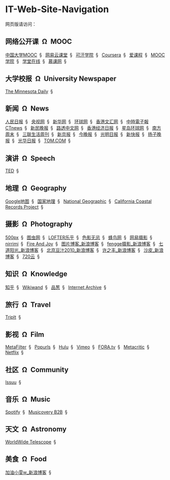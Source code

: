 # IT-Web-Site-Navigation

网页版请访问：


## 网络公开课&ensp;&Omega;&ensp;MOOC

[中国大学MOOC](http://www.icourse163.org/)&ensp;&sect;&ensp;
[网易云课堂](http://study.163.com/)&ensp;&sect;&ensp;
[可汗学院](https://www.khanacademy.org/)&ensp;&sect;&ensp;
[Coursera](https://www.coursera.org/)&ensp;&sect;&ensp;
[爱课程](http://www.icourses.cn/)&ensp;&sect;&ensp;
[MOOC学院](https://mooc.guokr.com/)&ensp;&sect;&ensp;
[学堂在线](http://www.xuetangx.com/)&ensp;&sect;&ensp;
[慕课网](http://www.imooc.com/)&ensp;&sect;&ensp;


## 大学校报&ensp;&Omega;&ensp;University Newspaper

[The Minnesota Daily](http://www.mndaily.com/)&ensp;&sect;&ensp;


## 新闻&ensp;&Omega;&ensp;News

[人民日报](http://paper.people.com.cn)&ensp;&sect;&ensp;
[央视网](http://www.cctv.com/)&ensp;&sect;&ensp;
[新华网](http://www.xinhuanet.com/)&ensp;&sect;&ensp;
[环球网](http://www.huanqiu.com/)&ensp;&sect;&ensp;
[香港文汇网](http://www.wenweipo.com/)&ensp;&sect;&ensp;
[中時電子報 CTnews](https://www.chinatimes.com/)&ensp;&sect;&ensp;
[新民晚报](http://xmwb.xinmin.cn)&ensp;&sect;&ensp;
[路透中文网](http://www.reutous.com/)&ensp;&sect;&ensp;
[香港经济日报](http://www.hket.com)&ensp;&sect;&ensp;
[星岛环球网](http://www.stnn.cc/)&ensp;&sect;&ensp;
[南方周末](http://www.infzm.com/)&ensp;&sect;&ensp;
[三联生活周刊](http://www.lifeweek.com.cn/)&ensp;&sect;&ensp;
[新京报](http://www.bjnews.com.cn/)&ensp;&sect;&ensp;
[今晚报](http://epaper.jwb.com.cn)&ensp;&sect;&ensp;
[光明日报](http://epaper.gmw.cn/)&ensp;&sect;&ensp;
[新快报](http://epaper.xkb.com.cn/)&ensp;&sect;&ensp;
[扬子晚报](http://www.yangtse.com/)&ensp;&sect;&ensp;
[光华日报](http://www.kwongwah.com.my/)&ensp;&sect;&ensp;
[TOM.COM](http://www.tom.com/)&ensp;&sect;&ensp;


## 演讲&ensp;&Omega;&ensp;Speech

[TED](https://www.ted.com/)&ensp;&sect;&ensp;


## 地理&ensp;&Omega;&ensp;Geography

[Google地图](https://www.google.cn/maps)&ensp;&sect;&ensp;
[国家地理](https://www.natgeo.com.cn/)&ensp;&sect;&ensp;
[National Geographic](https://www.nationalgeographic.com/)&ensp;&sect;&ensp;
[California Coastal Records Project](http://www.californiacoastline.org/)&ensp;&sect;&ensp;


## 摄影&ensp;&Omega;&ensp;Photography

[500px](https://500px.com/)&ensp;&sect;&ensp;
[图虫网](https://tuchong.com/)&ensp;&sect;&ensp;
[LOFTER乐乎](http://www.lofter.com/)&ensp;&sect;&ensp;
[色影无忌](http://ww.xitek.com/)&ensp;&sect;&ensp;
[蜂鸟网](http://www.fengniao.com/)&ensp;&sect;&ensp;
[网易摄影](http://pp.163.com)&ensp;&sect;&ensp;
[nirrimi](http://www.nirrimi.com/)&ensp;&sect;&ensp;
[Fire And Joy](http://fireandjoy.com/ "一个写作者兼摄影师的博客")&ensp;&sect;&ensp;
[图片博客_新浪博客](http://blog.sina.com.cn/lm/pic/)&ensp;&sect;&ensp;
[fengge摄影_新浪博客](http://blog.sina.com.cn/u/1497406907)&ensp;&sect;&ensp;
[七道阳光_新浪博客](http://blog.sina.com.cn/qiyt72)&ensp;&sect;&ensp;
[北京豆汁2010_新浪博客](http://blog.sina.com.cn/bjdz2010)&ensp;&sect;&ensp;
[许之丰_新浪博客](http://blog.sina.com.cn/xuzhifeng1958)&ensp;&sect;&ensp;
[沙皮_新浪博客](http://blog.sina.com.cn/wenyi65025067)&ensp;&sect;&ensp;
[720云](https://720yun.com/)&ensp;&sect;&ensp;


## 知识&ensp;&Omega;&ensp;Knowledge

[知乎](https://www.zhihu.com/)&ensp;&sect;&ensp;
[Wikiwand](http://www.wikiwand.com)&ensp;&sect;&ensp;
[品葱](https://www.pin-cong.com/)&ensp;&sect;&ensp;
[Internet Archive](https://archive.org/)&ensp;&sect;&ensp;


## 旅行&ensp;&Omega;&ensp;Travel

[TripIt](https://www.tripit.com/)&ensp;&sect;&ensp;


## 影视&ensp;&Omega;&ensp;Film

[MetaFilter](https://www.metafilter.com/)&ensp;&sect;&ensp;
[Popurls](http://popurls.com/)&ensp;&sect;&ensp;
[Hulu](https://www.hulu.com/)&ensp;&sect;&ensp;
[Vimeo](https://vimeo.com/)&ensp;&sect;&ensp;
[FORA.tv](https://fora.tv/)&ensp;&sect;&ensp;
[Metacritic](http://www.metacritic.com/)&ensp;&sect;&ensp;
[Netflix](https://www.netflix.com/)&ensp;&sect;&ensp;

## 社区&ensp;&Omega;&ensp;Community

[Issuu](https://issuu.com/)&ensp;&sect;&ensp;


## 音乐&ensp;&Omega;&ensp;Music

[Spotify](https://www.spotify.com/)&ensp;&sect;&ensp;
[Musicovery B2B](http://b2b.musicovery.com/)&ensp;&sect;&ensp;


## 天文&ensp;&Omega;&ensp;Astronomy

[WorldWide Telescope](http://www.worldwidetelescope.org/home)&ensp;&sect;&ensp;


## 美食&ensp;&Omega;&ensp;Food
[加油小雯w_新浪博客](http://blog.sina.com.cn/littleww131)&ensp;&sect;&ensp;